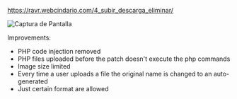 https://ravr.webcindario.com/4_subir_descarga_eliminar/

![Captura de Pantalla](https://raw.githubusercontent.com/RicardoValladares/AJAX/master/4_subir_descarga_eliminar/website.png)

Improvements:

- PHP code injection removed
- PHP files uploaded before the patch doesn't execute the php commands
- Image size limited
- Every time a user uploads a file the original name is changed to an auto-generated
- Just certain format are allowed
